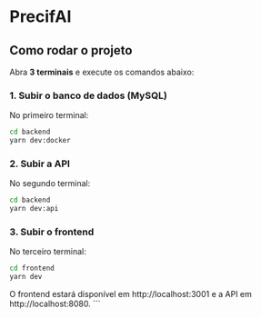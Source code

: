 # PrecifAI

## Como rodar o projeto

Abra **3 terminais** e execute os comandos abaixo:

### 1. Subir o banco de dados (MySQL)

No primeiro terminal:

```sh
cd backend
yarn dev:docker
```

### 2. Subir a API

No segundo terminal:

```sh
cd backend
yarn dev:api
```

### 3. Subir o frontend

No terceiro terminal:

```sh
cd frontend
yarn dev
```

O frontend estará disponível em http://localhost:3001 e a API em http://localhost:8080. ```
